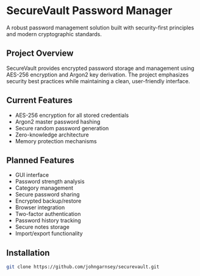 # SecureVault Password Manager
A robust password management solution built with security-first principles and modern cryptographic standards.

## Project Overview
SecureVault provides encrypted password storage and management using AES-256 encryption and Argon2 key derivation. The project emphasizes security best practices while maintaining a clean, user-friendly interface.

## Current Features
- AES-256 encryption for all stored credentials
- Argon2 master password hashing
- Secure random password generation
- Zero-knowledge architecture
- Memory protection mechanisms

## Planned Features
- GUI interface
- Password strength analysis
- Category management
- Secure password sharing
- Encrypted backup/restore
- Browser integration
- Two-factor authentication
- Password history tracking
- Secure notes storage
- Import/export functionality

## Installation
```bash
git clone https://github.com/johngarnsey/securevault.git
